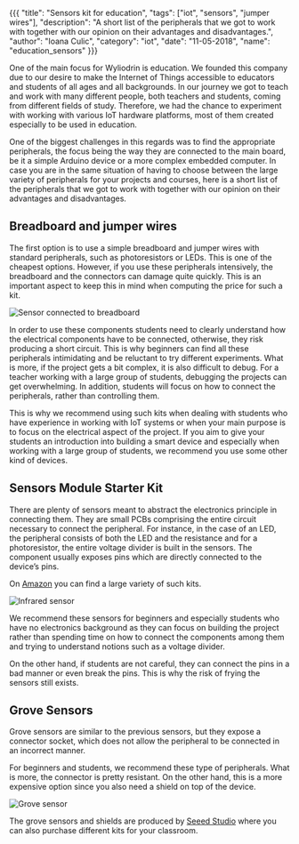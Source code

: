{{{
  "title": "Sensors kit for education",
  "tags": ["iot", "sensors", "jumper wires"],
  "description": "A short list of the peripherals that we got to work with together with our opinion on their advantages and disadvantages.",
  "author": "Ioana Culic",
  "category": "iot",
  "date": "11-05-2018",
  "name": "education_sensors"
}}}

One of the main focus for Wyliodrin is education. We founded this company due to our desire to make the Internet of Things accessible to educators and students of all ages and all backgrounds. In our journey we got to teach and work with many different people, both teachers and students, coming from different fields of study. Therefore, we had the chance to experiment with working with various IoT hardware platforms, most of them created especially to be used in education.

One of the biggest challenges in this regards was to find the appropriate peripherals, the focus being the way they are connected to the main board, be it a simple Arduino device or a more complex embedded computer. In case you are in the same situation of having to choose between the large variety of peripherals for your projects and courses, here is a short list of the peripherals that we got to work with together with our opinion on their advantages and disadvantages.

## Breadboard and jumper wires
The first option is to use a simple breadboard and jumper wires with standard peripherals, such as photoresistors or LEDs. This is one of the cheapest options. However, if you use these peripherals intensively, the breadboard and the connectors can damage quite quickly. This is an important aspect to keep this in mind when computing the price for such a kit.

![Sensor connected to breadboard](/images/blog/education_sensors/breadboard_sensor.png)

In order to use these components students need to clearly understand how the electrical components have to be connected, otherwise, they risk producing a short circuit. This is why beginners can find all these peripherals intimidating and be reluctant to try different experiments. What is more, if the project gets a bit complex, it is also difficult to debug. For a teacher working with a large group of students, debugging the projects can get overwhelming. In addition, students will focus on how to connect the peripherals, rather than controlling them.

This is why we recommend using such kits when dealing with students who have experience in working with IoT systems or when your main purpose is to focus on the electrical aspect of the project. If you aim to give your students an introduction into building a smart device and especially when working with a large group of students, we recommend you use some other kind of devices.

## Sensors Module Starter Kit

There are plenty of sensors meant to abstract the electronics principle in connecting them. They are small PCBs comprising the entire circuit necessary to connect the peripheral. For instance, in the case of an LED, the peripheral consists of both the LED and the resistance and for a photoresistor, the entire voltage divider is built in the sensors. The component usually exposes pins which are directly connected to the device’s pins.

On [Amazon](https://www.amazon.com/VKmaker-Sensors-Modules-Starter-Arduino/dp/B01CS6UMKQ) you can find a large variety of such kits.

![Infrared sensor](/images/blog/education_sensors/sensor.png)

We recommend these sensors for beginners and especially students who have no electronics background as they can focus on building the project rather than spending time on how to connect the components among them and trying to understand notions such as a voltage divider.

On the other hand, if students are not careful, they can connect the pins in a bad manner or even break the pins. This is why the risk of frying the sensors still exists.

## Grove Sensors
Grove sensors are similar to the previous sensors, but they expose a connector socket, which does not allow the peripheral to be connected in an incorrect manner.

For beginners and students, we recommend these type of peripherals. What is more, the connector is pretty resistant.
On the other hand, this is a more expensive option since you also need a shield on top of the device.

![Grove sensor](/images/blog/education_sensors/grove_sensor.png)

The grove sensors and shields are produced by [Seeed Studio](https://www.seeedstudio.io) where you can also purchase different kits for your classroom.